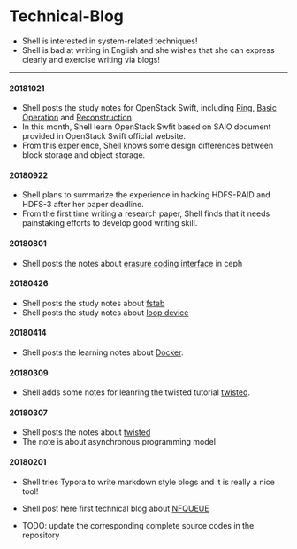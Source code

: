 # Technical-Blog

* Shell is interested in system-related techniques!
* Shell is bad at writing in English and she wishes that she can express clearly and exercise writing via blogs!

----
#### 20181021

* Shell posts the study notes for OpenStack Swift, including [Ring](swift/ring.md), [Basic Operation](swift/opration.md) and [Reconstruction](swift/reconstruct.md).
* In this month, Shell learn OpenStack Swfit based on SAIO document provided in OpenStack Swift official website.
* From this experience, Shell knows some design differences between block storage and object storage.

#### 20180922

* Shell plans to summarize the experience in hacking HDFS-RAID and HDFS-3 after her paper deadline.
* From the first time writing a research paper, Shell finds that it needs painstaking efforts to develop good writing skill.

#### 20180801

* Shell posts the notes about [erasure coding interface](Ceph/cephecinterface.md) in ceph

#### 20180426

* Shell posts the study notes about [fstab](LoopDevice/fstab.md)
* Shell posts the study notes about [loop device](LoopDevice/loopdevice.md)

#### 20180414

* Shell posts the learning notes about [Docker](Docker/rundocker.md).

#### 20180309

* Shell adds some notes for leanring the twisted tutorial [twisted](twisted/Twisted.md).

#### 20180307

* Shell posts the notes about [twisted](twisted/Twisted.md)
* The note is about asynchronous programming model

#### 20180201

* Shell tries Typora to write markdown style blogs and it is really a nice tool! 


* Shell post here first technical blog about [NFQUEUE](NFQUEUE/NFQUEUE.md) 
* TODO: update the corresponding complete source codes in the repository


​
